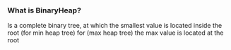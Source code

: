 ### What is BinaryHeap?

Is a complete binary tree, at which the smallest value is located inside the root (for min heap tree)
for (max heap tree) the max value is located at the root
